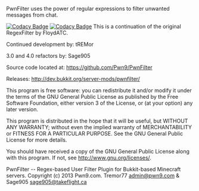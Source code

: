 PwnFilter uses the power of regular expressions to filter unwanted messages from chat.

[![Codacy Badge](https://app.codacy.com/project/badge/Grade/d6b5134ccc764180a38b1781d6cd10cf)](https://www.codacy.com/gh/AddstarMC/PwnFilter?utm_source=github.com&amp;utm_medium=referral&amp;utm_content=AddstarMC/PwnFilter&amp;utm_campaign=Badge_Grade)
[![Codacy Badge](https://app.codacy.com/project/badge/Coverage/d6b5134ccc764180a38b1781d6cd10cf)](https://www.codacy.com/gh/AddstarMC/PwnFilter?utm_source=github.com&utm_medium=referral&utm_content=AddstarMC/PwnFilter&utm_campaign=Badge_Coverage)
This is a continuation of the original RegexFilter by FloydATC.

Continued development by: tREMor

3.0 and 4.0 refactors by: Sage905

Source code located at: https://github.com/Pwn9/PwnFilter

Releases: http://dev.bukkit.org/server-mods/pwnfilter/

This program is free software: you can redistribute it and/or modify
it under the terms of the GNU General Public License as published by
the Free Software Foundation, either version 3 of the License, or
(at your option) any later version.

This program is distributed in the hope that it will be useful,
but WITHOUT ANY WARRANTY; without even the implied warranty of
MERCHANTABILITY or FITNESS FOR A PARTICULAR PURPOSE.  See the
GNU General Public License for more details.

You should have received a copy of the GNU General Public License
along with this program.  If not, see <http://www.gnu.org/licenses/>.

PwnFilter -- Regex-based User Filter Plugin for Bukkit-based Minecraft servers.
Copyright (c) 2013 Pwn9.com. Tremor77 <admin@pwn9.com> & Sage905 <sage905@takeflight.ca>
